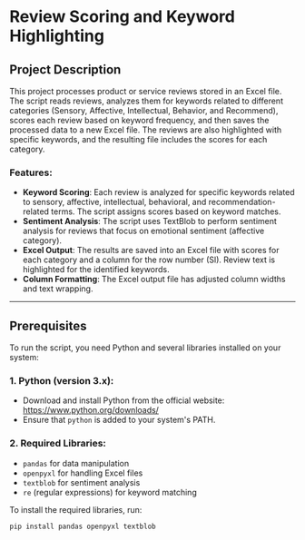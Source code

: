 # Review Scoring and Keyword Highlighting

## Project Description

This project processes product or service reviews stored in an Excel file. The script reads reviews, analyzes them for keywords related to different categories (Sensory, Affective, Intellectual, Behavior, and Recommend), scores each review based on keyword frequency, and then saves the processed data to a new Excel file. The reviews are also highlighted with specific keywords, and the resulting file includes the scores for each category.

### Features:
- **Keyword Scoring**: Each review is analyzed for specific keywords related to sensory, affective, intellectual, behavioral, and recommendation-related terms. The script assigns scores based on keyword matches.
- **Sentiment Analysis**: The script uses TextBlob to perform sentiment analysis for reviews that focus on emotional sentiment (affective category).
- **Excel Output**: The results are saved into an Excel file with scores for each category and a column for the row number (Sl). Review text is highlighted for the identified keywords.
- **Column Formatting**: The Excel output file has adjusted column widths and text wrapping.

---

## Prerequisites

To run the script, you need Python and several libraries installed on your system:

### 1. **Python** (version 3.x):
   - Download and install Python from the official website: https://www.python.org/downloads/
   - Ensure that `python` is added to your system's PATH.

### 2. **Required Libraries**:
   - `pandas` for data manipulation
   - `openpyxl` for handling Excel files
   - `textblob` for sentiment analysis
   - `re` (regular expressions) for keyword matching
   
   To install the required libraries, run:

   ```bash
   pip install pandas openpyxl textblob
